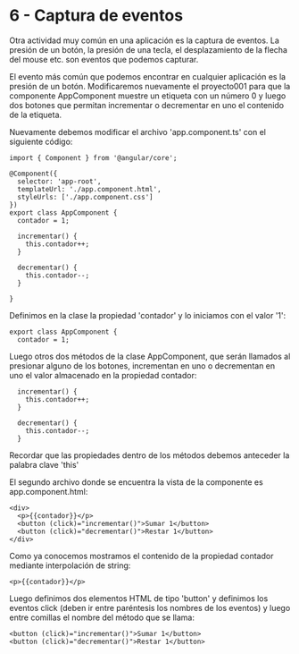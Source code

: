 # 6 - Captura de eventos

Otra actividad muy común en una aplicación es la captura de eventos. La presión de un botón, la presión de una tecla, el desplazamiento de la flecha del mouse etc. son eventos que podemos capturar.

El evento más común que podemos encontrar en cualquier aplicación es la presión de un botón. Modificaremos nuevamente el proyecto001 para que la componente AppComponent muestre un etiqueta con un número 0 y luego dos botones que permitan incrementar o decrementar en uno el contenido de la etiqueta.

Nuevamente debemos modificar el archivo 'app.component.ts' con el siguiente código:

```
import { Component } from '@angular/core';

@Component({
  selector: 'app-root',
  templateUrl: './app.component.html',
  styleUrls: ['./app.component.css']
})
export class AppComponent {
  contador = 1;

  incrementar() {
    this.contador++;
  }

  decrementar() {
    this.contador--;
  }

}
```

Definimos en la clase la propiedad 'contador' y lo iniciamos con el valor '1':

```
export class AppComponent {
  contador = 1;
```

Luego otros dos métodos de la clase AppComponent, que serán llamados al presionar alguno de los botones, incrementan en uno o decrementan en uno el valor almacenado en la propiedad contador:

```
  incrementar() {
    this.contador++;
  }

  decrementar() {
    this.contador--;
  }
```

Recordar que las propiedades dentro de los métodos debemos anteceder la palabra clave 'this'

El segundo archivo donde se encuentra la vista de la componente es app.component.html:

```
<div>
  <p>{{contador}}</p>
  <button (click)="incrementar()">Sumar 1</button>
  <button (click)="decrementar()">Restar 1</button>
</div>
```

Como ya conocemos mostramos el contenido de la propiedad contador mediante interpolación de string:

```<p>{{contador}}</p>```

Luego definimos dos elementos HTML de tipo 'button' y definimos los eventos click (deben ir entre paréntesis los nombres de los eventos) y luego entre comillas el nombre del método que se llama:

```
<button (click)="incrementar()">Sumar 1</button>
<button (click)="decrementar()">Restar 1</button>
```
